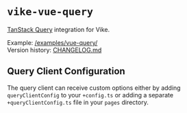 <!-- WARNING: keep links absolute in this file so they work on NPM too -->

# `vike-vue-query`

[TanStack Query](https://tanstack.com/query) integration for Vike.

Example: [/examples/vue-query/](https://github.com/vikejs/vike-vue/tree/main/examples/vue-query)  
Version history: [CHANGELOG.md](https://github.com/vikejs/vike-vue/blob/main/packages/vike-vue-query/CHANGELOG.md)

## Query Client Configuration

The query client can receive custom options either by adding `queryClientConfig` to your `+config.ts` or adding a separate `+queryClientConfig.ts` file in your `pages` directory.
